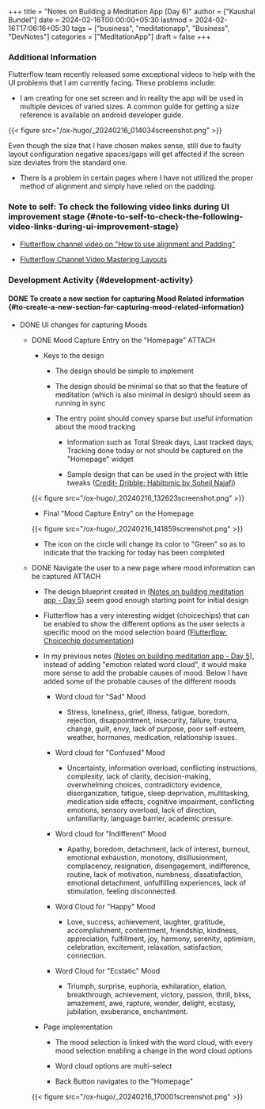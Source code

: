 +++
title = "Notes on Building a Meditation App (Day 6)"
author = ["Kaushal Bundel"]
date = 2024-02-16T00:00:00+05:30
lastmod = 2024-02-16T17:06:16+05:30
tags = ["business", "meditationapp", "Business", "DevNotes"]
categories = ["MeditationApp"]
draft = false
+++

### Additional Information

Flutterflow team recently released some exceptional videos to help with the UI problems that I am currently facing. These problems include:

-   I am creating for one set screen and in reality the app will be used in multiple devices of varied sizes. A common guide for getting a size reference is available on android developer guide.

{{< figure src="/ox-hugo/_20240216_014034screenshot.png" >}}

Even though the size that I have chosen makes sense, still due to faulty layout configuration negative spaces/gaps will get affected if the screen size deviates from the standard one.

-   There is a problem in certain pages where I have not utilized the proper method of alignment and simply have relied on the padding.


### Note to self: To check the following video links during UI improvement stage {#note-to-self-to-check-the-following-video-links-during-ui-improvement-stage}

-   [Flutterflow channel video on "How to use alignment and Padding"](https://www.youtube.com/watch?v=n3XtbL4xJBE)

-   [Flutterflow Channel Video Mastering Layouts](https://www.youtube.com/watch?v=_QhCrh00xiI)


### Development Activity {#development-activity}


#### <span class="org-todo done DONE">DONE</span> To create a new section for capturing Mood Related information {#to-create-a-new-section-for-capturing-mood-related-information}

<!--list-separator-->

- <span class="org-todo done DONE">DONE</span>  UI changes for capturing Moods

    <!--list-separator-->

    - <span class="org-todo done DONE">DONE</span>  Mood Capture Entry on the "Homepage" <span class="tag"><span class="ATTACH">ATTACH</span></span>

        -   Keys to the design
            -   The design should be simple to implement

            -   The design should be minimal so that so that the feature of meditation (which is also minimal in design) should seem as running in sync

            -   The entry point should convey sparse but useful information about the mood tracking
                -   Information such as Total Streak days, Last tracked days, Tracking done today or not should be captured on the "Homepage" widget

                -   Sample design that can be used in the project with little tweaks ([Credit- Dribble: Habitomic by Soheil Najafi](https://dribbble.com/shots/15882374/attachments/7708524?mode=media))

        {{< figure src="/ox-hugo/_20240216_132623screenshot.png" >}}

        -   Final "Mood Capture Entry" on the Homepage

        {{< figure src="/ox-hugo/_20240216_141859screenshot.png" >}}

        -   The icon on the circle will change its color to "Green" so as to indicate that the tracking for today has been completed

    <!--list-separator-->

    - <span class="org-todo done DONE">DONE</span>  Navigate the user to a new page where mood information can be captured <span class="tag"><span class="ATTACH">ATTACH</span></span>

        -   The design blueprint created in [(Notes on building meditation app - Day 5](https://kaushalbundel.com/posts/meditation-app-day-5/)) seem good enough starting point for initial design

        -   Flutterflow has a very interesting widget (choicechips) that can be enabled to show the different options as the user selects a specific mood on the mood selection board [(Flutterflow: Choicechip documentation](https://docs.flutterflow.io/widgets-and-components/widgets/form-elements-1/choicechips))

        -   In my previous notes [(Notes on building meditation app - Day 5](https://kaushalbundel.com/posts/meditation-app-day-5/)), instead of adding "emotion related word cloud", it would make more sense to add the probable causes of mood. Below I have added some of the probable causes of the different moods
            -   Word cloud for "Sad" Mood
                -   Stress, loneliness, grief, illness, fatigue, boredom, rejection, disappointment, insecurity, failure, trauma, change, guilt, envy, lack of purpose, poor self-esteem, weather, hormones, medication, relationship issues.

            -   Word cloud for "Confused" Mood
                -   Uncertainty, information overload, conflicting instructions, complexity, lack of clarity, decision-making, overwhelming choices, contradictory evidence, disorganization, fatigue, sleep deprivation, multitasking, medication side effects, cognitive impairment, conflicting emotions, sensory overload, lack of direction, unfamiliarity, language barrier, academic pressure.

            -   Word cloud for "Indifferent" Mood
                -   Apathy, boredom, detachment, lack of interest, burnout, emotional exhaustion, monotony, disillusionment, complacency, resignation, disengagement, indifference, routine, lack of motivation, numbness, dissatisfaction, emotional detachment, unfulfilling experiences, lack of stimulation, feeling disconnected.

            -   Word Cloud for "Happy" Mood
                -   Love, success, achievement, laughter, gratitude, accomplishment, contentment, friendship, kindness, appreciation, fulfillment, joy, harmony, serenity, optimism, celebration, excitement, relaxation, satisfaction, connection.

            -   Word Cloud for "Ecstatic" Mood
                -   Triumph, surprise, euphoria, exhilaration, elation, breakthrough, achievement, victory, passion, thrill, bliss, amazement, awe, rapture, wonder, delight, ecstasy, jubilation, exuberance, enchantment.

        -   Page implementation
            -   The mood selection is linked with the word cloud, with every mood selection enabling a change in the word cloud options

            -   Word cloud options are multi-select

            -   Back Button navigates to the "Homepage"

        {{< figure src="/ox-hugo/_20240216_170001screenshot.png" >}}
